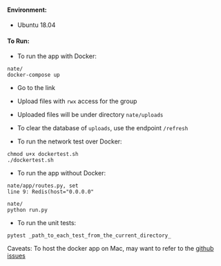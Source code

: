 #### Environment:
- Ubuntu 18.04

#### To Run:
- To run the app with Docker:
```
nate/
docker-compose up
```
- Go to the link
- Upload files with `rwx` access for the group
- Uploaded files will be under directory `nate/uploads`
- To clear the database of `uploads`, use the endpoint `/refresh`

- To run  the network test over Docker:
```
chmod u+x dockertest.sh
./dockertest.sh
```
- To run the app without Docker:
```
nate/app/routes.py, set
line 9: Redis(host="0.0.0.0"

nate/
python run.py
```
>> 
- To run the unit tests: 
```
pytest _path_to_each_test_from_the_current_directory_
```
Caveats:
To host the docker app on Mac, may want to refer to the [github issues](https://github.com/docker/for-mac/issues/2670)